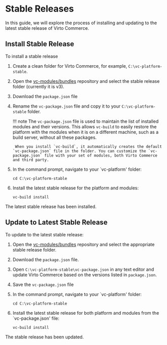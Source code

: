 # Stable Releases

In this guide, we will explore the process of installing and updating to the latest stable release of Virto Commerce. 

## Install Stable Release

To install a stable release

1. Create a clean folder for Virto Commerce, for example, `C:\vc-platform-stable`.

1. Open the [vc-modules/bundles](https://github.com/VirtoCommerce/vc-modules/tree/master/bundles) repository and select the stable release folder (currently it is v3).

1. Download the `package.json` file

1. Rename the `vc-package.json` file and copy it to your `C:\vc-platform-stable` folder.

	!!! note
		The `vc-package.json` file is used to maintain the list of installed modules and their versions. This allows `vc-build` to easily restore the platform with the modules when it is on a different machine, such as a build server, without all these packages.
		
		When you install `vc-build`, it automatically creates the default `vc-package.json` file in the folder. You can customize the `vc-package.json` file with your set of modules, both Virto Commerce and third party.

1. In the command prompt, navigate to your `vc-platform' folder:

	```console
	cd C:\vc-platform-stable
	```

1. Install the latest stable release for the platform and modules:

	```console
	vc-build install
	```

The latest stable release has been installed.

## Update to Latest Stable Release

To update to the latest stable release:
 
1. Open the [vc-modules/bundles](https://github.com/VirtoCommerce/vc-modules/tree/master/bundles) repository and select the appropriate stable release folder.

1. Download the `package.json` file.

1. Open `C:\vc-platform-stable\vc-package.json` in any text editor and update Virto Commerce based on the versions listed in `package.json`.

1. Save the `vc-package.json` file

1. In the command prompt, navigate to your `vc-platform' folder:

	```console
	cd C:\vc-platform-stable
	```

1. Install the latest stable release for both platform and modules from the `vc-package.json' file:

	```console
	vc-build install
	```

The stable release has been updated.